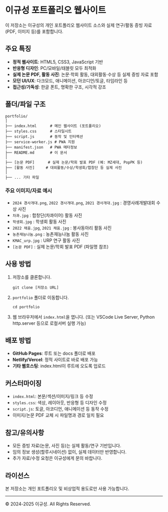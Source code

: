 # 이규성 포트폴리오 웹사이트

이 저장소는 이규성의 개인 포트폴리오 웹사이트 소스와 실제 연구/활동 증빙 자료(PDF, 이미지 등)를 포함합니다.

## 주요 특징
- **정적 웹사이트**: HTML5, CSS3, JavaScript 기반
- **반응형 디자인**: PC/모바일/태블릿 모두 최적화
- **실제 논문 PDF, 활동 사진**: 논문·학회 활동, 대외활동·수상 등 실제 증빙 자료 포함
- **모던 UI/UX**: 다크모드, 애니메이션, 아코디언/토글, 타임라인 등
- **접근성/가독성**: 한글 폰트, 명확한 구조, 시각적 강조

## 폴더/파일 구조

```
portfolio/
│
├── index.html      # 메인 웹사이트 (포트폴리오)
├── styles.css      # 스타일시트
├── script.js       # 동작 및 인터랙션
├── service-worker.js # PWA 지원
├── manifest.json   # PWA 메타정보
├── README.md       # 이 문서
│
├── [논문 PDF]      # 실제 논문/학회 발표 PDF (예: MZ세대, PopPK 등)
├── [활동 사진]     # 대외활동/수상/학생회/합창단 등 실제 사진
│
├── ... 기타 파일
```

### 주요 이미지/자료 예시
- `2024 경사개대.png`, `2022 경사개대.png`, `2021 경사개대.jpg` : 경영사례개발대회 수상 사진
- `차콰.jpg` : 합창단(차콰이어) 활동 사진
- `학생회.jpg` : 학생회 활동 사진
- `2022 채움.jpg`, `2021 채움.jpg` : 봉사동아리 활동 사진
- `농촌재능나눔.png` : 농촌재능나눔 활동 사진
- `KMAC_urp.jpg` : URP 연구 활동 사진
- `[논문 PDF]` : 실제 논문/학회 발표 PDF (파일명 참조)

## 사용 방법

1. 저장소를 클론합니다.
   ```
   git clone [저장소 URL]
   ```
2. `portfolio` 폴더로 이동합니다.
   ```
   cd portfolio
   ```
3. 웹 브라우저에서 `index.html`을 엽니다.
   (또는 VSCode Live Server, Python http.server 등으로 로컬서버 실행 가능)

## 배포 방법
- **GitHub Pages**: 루트 또는 docs 폴더로 배포
- **Netlify/Vercel**: 정적 사이트로 바로 배포 가능
- **기타 웹호스팅**: index.html이 루트에 오도록 업로드

## 커스터마이징
- `index.html`: 본문/섹션/이미지/링크 등 수정
- `styles.css`: 색상, 레이아웃, 반응형 등 디자인 수정
- `script.js`: 토글, 아코디언, 애니메이션 등 동작 수정
- 이미지/논문 PDF 교체 시 파일명과 경로 일치 필요

## 참고/유의사항
- 모든 증빙 자료(논문, 사진 등)는 실제 활동/연구 기반입니다.
- 임의 정보 생성(할루시네이션) 없이, 실제 데이터만 반영합니다.
- 추가 자료/수정 요청은 이규성에게 문의 바랍니다.

## 라이선스

본 저장소는 개인 포트폴리오 및 비상업적 용도로만 사용 가능합니다.

---

© 2024-2025 이규성. All Rights Reserved. 